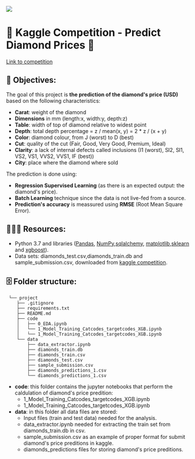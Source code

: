 <p align="left"><img src="https://cdn-images-1.medium.com/max/184/1*2GDcaeYIx_bQAZLxWM4PsQ@2x.png"></p>

# 💎 Kaggle Competition - Predict Diamond Prices 💎

[Link to competition](https://www.kaggle.com/competitions/dataptmad1121/overview)

## **🎯 Objectives:**

The goal of this project is **the prediction of the diamond's price (USD)** based on the following characteristics:

- **Carat**: weight of the diamond 
- **Dimensions** in mm (length:x, width:y, depth:z)
- **Table**: width of top of diamond relative to widest point
- **Depth**: total depth percentage = z / mean(x, y) = 2 * z / (x + y) 
- **Color**: diamond colour, from J (worst) to D (best)
- **Cut**: quality of the cut (Fair, Good, Very Good, Premium, Ideal)
- **Clarity**: a lack of internal defects called inclusions (I1 (worst), SI2, SI1, VS2, VS1, VVS2, VVS1, IF (best))
- **City**: place where the diamond where sold

The prediction is done using:

- **Regression Supervised Learning** (as there is an expected output: the diamond's price).
- **Batch Learning** technique since the data is not live-fed from a source.
- **Prediction's accuracy** is meassured using **RMSE** (Root Mean Square Error).

## **👩🏻‍💻 Resources:**

- Python 3.7 and libraries ([Pandas](https://pandas.pydata.org/pandas-docs/stable/reference/index.html), [NumPy](https://numpy.org/doc/stable/user/index.html),[sqlalchemy](https://www.sqlalchemy.org/), [matplotlib](https://matplotlib.org/stable/users/index),[sklearn](https://scikit-learn.org/stable/user_guide.html) and [xgboost](https://xgboost.readthedocs.io/en/stable/)).
- Data sets: diamonds_test.csv,diamonds_train.db and sample_submission.csv, downloaded from [kaggle competition](https://www.kaggle.com/competitions/dataptmad1121/overview).

## **🗄 Folder structure:**
```
 └── project
    ├── .gitignore
    ├── requirements.txt
    ├── README.md
    ├── code
    │   ├── 0_EDA.ipynb
    │   └── 1_Model_Training_Catcodes_targetcodes_XGB.ipynb
    │   └── 1_Model_Training_Catcodes_targetcodes_XGB.ipynb    
    └── data
        ├── data_extractor.ipynb
        ├── diamonds_train.db
        ├── diamonds_train.csv
        ├── diamonds_test.csv
        ├── sample_submission.csv      
        ├── diamonds_predictions_1.csv
        └── diamonds_predictions_1.csv
 ```
 
 - **code**: this folder contains the jupyter notebooks that perform the caldulation of diamond's price predition:
    - 1_Model_Training_Catcodes_targetcodes_XGB.ipynb
    - 1_Model_Training_Catcodes_targetcodes_XGB.ipynb 
 - **data**: in this folder all data files are stored:
    - Input files (train and test data) needed for the analysis.
    - data_extractor.ipynb needed for extracting the train set from diamonds_train.db in csv.
    - sample_submission.csv as an example of proper format for submit diamond's price preditions in kaggle.
    - diamonds_predictions files for storing diamond's price preditions.
    
    
    
    
 
 
 